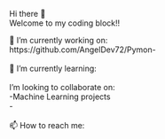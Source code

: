  Hi there 👋<br>
 Welcome to my coding block!!

<div>
  🔭 I’m currently working on:<br>
  https://github.com/AngelDev72/Pymon-
</div><br>
<div>
  🌱 I’m currently learning:<br>
  
</div><br>

<div>
  I’m looking to collaborate on:<br>
  -Machine Learning projects<br>
  -
</div><br>
<div>
  📫 How to reach me:<br>
  
</div>
